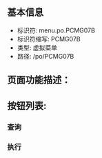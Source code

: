 
## 基本信息

- 标识符: menu.po.PCMG07B
- 标识符缩写: PCMG07B
- 类型: 虚拟菜单
- 路径: /po/PCMG07B

## 页面功能描述：





## 按钮列表:


### 查询



### 执行


